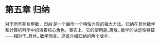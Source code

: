 # 第五章 归纳

对于所有非负整数，_归纳_ 是一个展示一个特性为真的强大方法。归纳在具体数学和计算机科学中扮演着核心角色。事实上，它的使用是_离散_ 数学的决定性特征——相对于_具体_ 数学而言。这章介绍归纳的两个版本，


